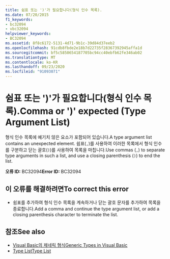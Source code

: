 ```yaml
---
title: 쉼표 또는 ')'가 필요합니다(형식 인수 목록).
ms.date: 07/20/2015
f1_keywords:
- bc32094
- vbc32094
helpviewer_keywords:
- BC32094
ms.assetid: 8f8c6172-5131-4d71-9b1c-39d84d37eeb2
ms.openlocfilehash: 91cdb8fbde2e18b7d22735f28367392945affa1d
ms.sourcegitcommit: bf5c5850654187705bc94cc40ebfb62fe346ab02
ms.translationtype: MT
ms.contentlocale: ko-KR
ms.lasthandoff: 09/23/2020
ms.locfileid: "91093071"
---
```

# <a name="comma-or--expected-type-argument-list"></a><span data-ttu-id="6d7e9-102">쉼표 또는 ')'가 필요합니다(형식 인수 목록).</span><span class="sxs-lookup"><span data-stu-id="6d7e9-102">Comma or ')' expected (Type Argument List)</span></span>

<span data-ttu-id="6d7e9-103">형식 인수 목록에 예기치 않은 요소가 포함되어 있습니다.</span><span class="sxs-lookup"><span data-stu-id="6d7e9-103">A type argument list contains an unexpected element.</span></span> <span data-ttu-id="6d7e9-104">쉼표(`,`)를 사용하여 이러한 목록에서 형식 인수를 구분하고 닫는 괄호(`)`)를 사용하여 목록을 마칩니다.</span><span class="sxs-lookup"><span data-stu-id="6d7e9-104">Use commas (`,`) to separate type arguments in such a list, and use a closing parenthesis (`)`) to end the list.</span></span>  
  
 <span data-ttu-id="6d7e9-105">**오류 ID:** BC32094</span><span class="sxs-lookup"><span data-stu-id="6d7e9-105">**Error ID:** BC32094</span></span>  
  
## <a name="to-correct-this-error"></a><span data-ttu-id="6d7e9-106">이 오류를 해결하려면</span><span class="sxs-lookup"><span data-stu-id="6d7e9-106">To correct this error</span></span>  
  
- <span data-ttu-id="6d7e9-107">쉼표를 추가하여 형식 인수 목록을 계속하거나 닫는 괄호 문자를 추가하여 목록을 종료합니다.</span><span class="sxs-lookup"><span data-stu-id="6d7e9-107">Add a comma and continue the type argument list, or add a closing parenthesis character to terminate the list.</span></span>  
  
## <a name="see-also"></a><span data-ttu-id="6d7e9-108">참조</span><span class="sxs-lookup"><span data-stu-id="6d7e9-108">See also</span></span>

- [<span data-ttu-id="6d7e9-109">Visual Basic의 제네릭 형식</span><span class="sxs-lookup"><span data-stu-id="6d7e9-109">Generic Types in Visual Basic</span></span>](../programming-guide/language-features/data-types/generic-types.md)
- [<span data-ttu-id="6d7e9-110">Type List</span><span class="sxs-lookup"><span data-stu-id="6d7e9-110">Type List</span></span>](../language-reference/statements/type-list.md)
